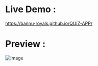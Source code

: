 # Live Demo :
https://bannu-royals.github.io/QUIZ-APP/
# Preview :
![image](https://github.com/Bannu-Royals/QUIZ-APP/assets/119747146/81f076b1-66a4-4579-a8b9-30ad8357ce31)
